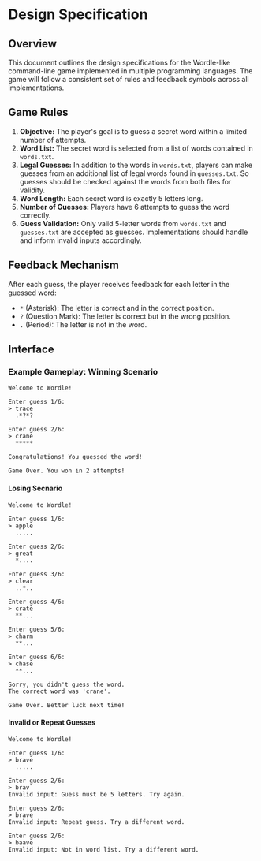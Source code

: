 # Design Specification

## Overview

This document outlines the design specifications for the Wordle-like command-line game implemented in multiple programming languages. The game will follow a consistent set of rules and feedback symbols across all implementations.

## Game Rules

1. **Objective:** The player's goal is to guess a secret word within a limited number of attempts.
2. **Word List:** The secret word is selected from a list of words contained in `words.txt`.
3. **Legal Guesses:** In addition to the words in `words.txt`, players can make guesses from an additional list of legal words found in `guesses.txt`. So guesses should be checked against the words from both files for validity. 
4. **Word Length:** Each secret word is exactly 5 letters long.
5. **Number of Guesses:** Players have 6 attempts to guess the word correctly.
6. **Guess Validation:** Only valid 5-letter words from `words.txt` and `guesses.txt` are accepted as guesses. Implementations should handle and inform invalid inputs accordingly.

## Feedback Mechanism

After each guess, the player receives feedback for each letter in the guessed word:

- `*` (Asterisk): The letter is correct and in the correct position.
- `?` (Question Mark): The letter is correct but in the wrong position.
- `.` (Period): The letter is not in the word.

## Interface

### Example Gameplay: Winning Scenario

```plaintext
Welcome to Wordle!

Enter guess 1/6:
> trace
  .*?*?

Enter guess 2/6:
> crane
  *****

Congratulations! You guessed the word!

Game Over. You won in 2 attempts!
```

#### Losing Secnario

```plaintext
Welcome to Wordle!

Enter guess 1/6:
> apple
  .....

Enter guess 2/6:
> great
  *....

Enter guess 3/6:
> clear
  ..*..

Enter guess 4/6:
> crate
  **...

Enter guess 5/6:
> charm
  **...

Enter guess 6/6:
> chase
  **...

Sorry, you didn't guess the word.
The correct word was 'crane'.

Game Over. Better luck next time!
```

#### Invalid or Repeat Guesses

```plaintext
Welcome to Wordle!

Enter guess 1/6:
> brave
  .....

Enter guess 2/6:
> brav
Invalid input: Guess must be 5 letters. Try again.

Enter guess 2/6:
> brave
Invalid input: Repeat guess. Try a different word.

Enter guess 2/6:
> baave
Invalid input: Not in word list. Try a different word.
```